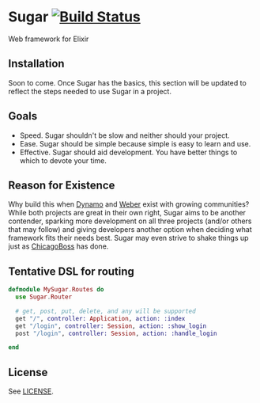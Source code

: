 # Sugar [![Build Status](https://travis-ci.org/slogsdon/sugar.png?branch=master)](https://travis-ci.org/slogsdon/sugar)

Web framework for Elixir

## Installation

Soon to come. Once Sugar has the basics, this section will be updated to reflect the steps needed to use Sugar in a project.

## Goals

- Speed. Sugar shouldn't be slow and neither should your project.
- Ease. Sugar should be simple because simple is easy to learn and use.
- Effective. Sugar should aid development. You have better things to which to devote your time.

## Reason for Existence

Why build this when [Dynamo](https://github.com/dynamo/dynamo) and [Weber](http://0xax.github.io/weber/) exist with growing communities? While both projects are great in their own right, Sugar aims to be another contender, sparking more development on all three projects (and/or others that may follow) and giving developers another option when deciding what framework fits their needs best. Sugar may even strive to shake things up just as [ChicagoBoss](http://www.chicagoboss.org/) has done.

## Tentative DSL for routing

```elixir
defmodule MySugar.Routes do
  use Sugar.Router

  # get, post, put, delete, and any will be supported
  get "/", controller: Application, action: :index
  get "/login", controller: Session, action: :show_login
  post "/login", controller: Session, action: :handle_login

end
```

## License

See [LICENSE](https://github.com/slogsdon/sugar/blob/master/LICENSE).